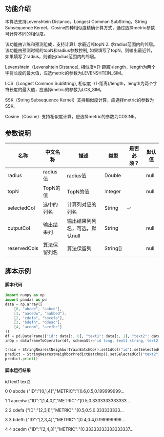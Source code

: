 ## 功能介绍

本算法支持Levenshtein Distance，Longest Common SubString，String Subsequence Kernel，Cosine四种相似度精确计算方式，通过选择metric参数可计算不同的相似度。

该功能由训练和预测组成，支持计算1. 求最近邻topN 2. 求radius范围内的邻居。该功能由预测时候的topN和radius参数控制, 如果填写了topN，则输出最近邻，如果填写了radius，则输出radius范围内的邻居。

Levenshtein（Levenshtein Distance), 相似度=(1-距离)/length，length为两个字符长度的最大值，应选metric的参数为LEVENSHTEIN_SIM。

LCS（Longest Common SubString), 相似度=(1-距离)/length，length为两个字符长度的最大值，应选择metric的参数为LCS_SIM。

SSK（String Subsequence Kernel）支持相似度计算，应选择metric的参数为SSK。

Cosine（Cosine）支持相似度计算，应选择metric的参数为COSINE。

## 参数说明
| 名称 | 中文名称 | 描述 | 类型 | 是否必须？ | 默认值 |
| --- | --- | --- | --- | --- | --- |
| radius | radius值 | radius值 | Double |  | null |
| topN | TopN的值 | TopN的值 | Integer |  | null |
| selectedCol | 选中的列名 | 计算列对应的列名 | String | ✓ |  |
| outputCol | 输出结果列 | 输出结果列列名，可选，默认null | String |  | null |
| reservedCols | 算法保留列名 | 算法保留列 | String[] |  | null |



## 脚本示例
#### 脚本代码
```python
import numpy as np
import pandas as pd
data = np.array([
    [0, "abcde", "aabce"],
    [1, "aacedw", "aabbed"],
    [2, "cdefa", "bbcefa"],
    [3, "bdefh", "ddeac"],
    [4, "acedm", "aeefbc"]
])
df = pd.DataFrame({"id": data[:, 0], "text1": data[:, 1], "text2": data[:, 2]})
inOp = dataframeToOperator(df, schemaStr='id long, text1 string, text2 string', op_type='batch')

train = StringNearestNeighborTrainBatchOp().setIdCol("id").setSelectedCol("text1").setMetric("LEVENSHTEIN_SIM").linkFrom(inOp)
predict = StringNearestNeighborPredictBatchOp().setSelectedCol("text2").setTopN(3).linkFrom(train, inOp)
predict.print()
```
#### 脚本运行结果
   id   text1                                              text2
   
0   0   abcde  {"ID":"[0,1,4]","METRIC":"[0.6,0.5,0.199999999...

1   1  aacedw  {"ID":"[1,4,0]","METRIC":"[0.5,0.3333333333333...

2   2   cdefa  {"ID":"[2,3,1]","METRIC":"[0.5,0.5,0.333333333...

3   3   bdefh  {"ID":"[2,3,4]","METRIC":"[0.4,0.4,0.199999999...

4   4   acedm  {"ID":"[2,4,3]","METRIC":"[0.33333333333333337...



